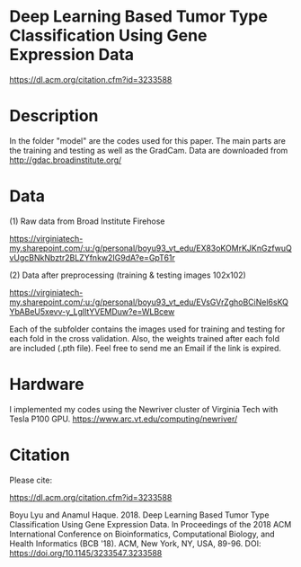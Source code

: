 # Deep Learning Based Tumor Type Classification Using Gene Expression Data
https://dl.acm.org/citation.cfm?id=3233588

# Description
In the folder "model" are the codes used for this paper. The main parts are the training and testing as well as the GradCam. Data are downloaded from http://gdac.broadinstitute.org/

# Data
(1) Raw data from Broad Institute Firehose

https://virginiatech-my.sharepoint.com/:u:/g/personal/boyu93_vt_edu/EX83oKOMrKJKnGzfwuQvUgcBNkNbztr2BLZYfnkw2IG9dA?e=GpT61r

(2) Data after preprocessing (training & testing images 102x102)

https://virginiatech-my.sharepoint.com/:u:/g/personal/boyu93_vt_edu/EVsGVrZghoBCiNel6sKQYbABeU5xevv-y_LgIltYVEMDuw?e=WLBcew


Each of the subfolder contains the images used for training and testing for each fold in the cross validation. Also, the weights trained after each fold are included (.pth file).
Feel free to send me an Email if the link is expired.

# Hardware

I implemented my codes using the Newriver cluster of Virginia Tech with Tesla P100 GPU.
https://www.arc.vt.edu/computing/newriver/

# Citation 
Please cite:

https://dl.acm.org/citation.cfm?id=3233588

Boyu Lyu and Anamul Haque. 2018. Deep Learning Based Tumor Type Classification Using Gene Expression Data. In Proceedings of the 2018 ACM International Conference on Bioinformatics, Computational Biology, and Health Informatics (BCB '18). ACM, New York, NY, USA, 89-96. DOI: https://doi.org/10.1145/3233547.3233588

